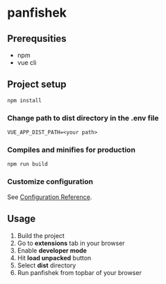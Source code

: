 # panfishek

## Prerequsities

  * npm
  * vue cli

## Project setup
```
npm install
```

### Change path to dist directory in the .env file
```
VUE_APP_DIST_PATH=<your path>
```

### Compiles and minifies for production
```
npm run build
```

### Customize configuration
See [Configuration Reference](https://cli.vuejs.org/config/).

## Usage

  1. Build the project
  2. Go to **extensions** tab in your browser
  3. Enable **developer mode**
  4. Hit **load unpacked** button
  5. Select **dist** directory
  6. Run panfishek from topbar of your browser
